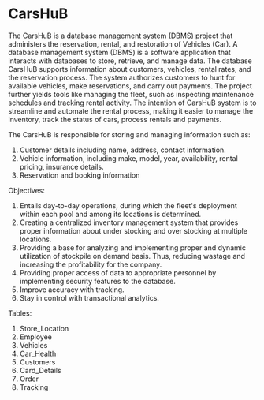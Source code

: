 # CarsHuB
The CarsHuB is a database management system (DBMS) project that administers the reservation, rental, and restoration of Vehicles (Car). 
A database management system (DBMS) is a software application that interacts with databases to store, retrieve, and manage data. 
The database CarsHuB supports information  about customers, vehicles, rental rates, and the reservation process. 
The system authorizes customers to hunt for available vehicles, make reservations, and carry out payments. 
The project further yields tools like managing the fleet, such as inspecting maintenance schedules and tracking rental activity. 
The intention of CarsHuB system is to streamline and automate the rental process, making it easier to manage the inventory, track the status of cars, process rentals and payments.

The CarsHuB is responsible for storing and managing information such as:
1. Customer details including name, address, contact information.
2. Vehicle information, including make, model, year, availability, rental pricing, insurance details.
3. Reservation and booking information

Objectives:
1. Entails day-to-day operations, during which the fleet's deployment within each pool and among
its locations is determined.
2. Creating a centralized inventory management system that provides proper information about
under stocking and over stocking at multiple locations.
3. Providing a base for analyzing and implementing proper and dynamic utilization of stockpile on
demand basis. Thus, reducing wastage and increasing the profitability for the company.
4. Providing proper access of data to appropriate personnel by implementing security features to the
database.
5. Improve accuracy with tracking.
6. Stay in control with transactional analytics.

Tables:
1. Store_Location
2. Employee
3. Vehicles
4. Car_Health
5. Customers
6. Card_Details
7. Order
8. Tracking


